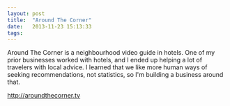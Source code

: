 ```yaml
---
layout: post
title:  "Around The Corner"
date:   2013-11-23 15:13:33
tags:   
---
```


Around The Corner is a neighbourhood video guide in hotels. One of my prior businesses worked with hotels, and I ended up helping a lot of travelers with local advice. I learned that we like more human ways of seeking recommendations, not statistics, so I'm building a business around that.

<a href="http://aroundthecorner.tv">http://aroundthecorner.tv</a>

